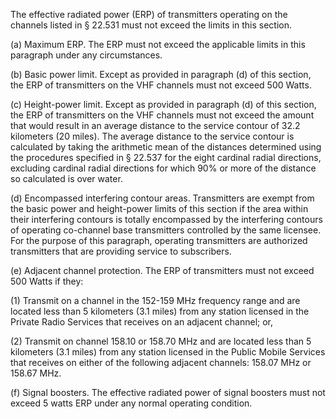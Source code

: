 The effective radiated power (ERP) of transmitters operating on the channels listed in § 22.531 must not exceed the limits in this section.

(a) Maximum ERP. The ERP must not exceed the applicable limits in this paragraph under any circumstances.

(b) Basic power limit. Except as provided in paragraph (d) of this section, the ERP of transmitters on the VHF channels must not exceed 500 Watts.

(c) Height-power limit. Except as provided in paragraph (d) of this section, the ERP of transmitters on the VHF channels must not exceed the amount that would result in an average distance to the service contour of 32.2 kilometers (20 miles). The average distance to the service contour is calculated by taking the arithmetic mean of the distances determined using the procedures specified in § 22.537 for the eight cardinal radial directions, excluding cardinal radial directions for which 90% or more of the distance so calculated is over water.

(d) Encompassed interfering contour areas. Transmitters are exempt from the basic power and height-power limits of this section if the area within their interfering contours is totally encompassed by the interfering contours of operating co-channel base transmitters controlled by the same licensee. For the purpose of this paragraph, operating transmitters are authorized transmitters that are providing service to subscribers.

(e) Adjacent channel protection. The ERP of transmitters must not exceed 500 Watts if they:

(1) Transmit on a channel in the 152-159 MHz frequency range and are located less than 5 kilometers (3.1 miles) from any station licensed in the Private Radio Services that receives on an adjacent channel; or,

(2) Transmit on channel 158.10 or 158.70 MHz and are located less than 5 kilometers (3.1 miles) from any station licensed in the Public Mobile Services that receives on either of the following adjacent channels: 158.07 MHz or 158.67 MHz.

(f) Signal boosters. The effective radiated power of signal boosters must not exceed 5 watts ERP under any normal operating condition.

